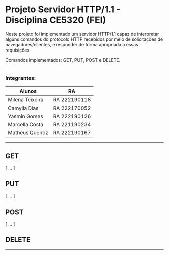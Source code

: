 # Projeto Servidor HTTP/1.1 - Disciplina CE5320 (FEI)

Neste projeto foi implementado um servidor HTTP/1.1 capaz de interpretar alguns comandos do protocolo HTTP recebidos por meio de solicitações de navegadores/clientes,
e responder de forma apropriada a essas requisições. 

Comandos implementados: GET, PUT, POST e DELETE.

#

### Integrantes:
| Alunos |  RA  |
| ------------------- | ------------------- |
| Milena Teixeira |   RA 222190118 |
| Camylla Dias    |  RA 222170052 |
| Yasmin Gomes     | RA 222190126 |
| Marcella Costa   | RA 221190234 |
| Matheus Queiroz  | RA 222190167 |

---
## GET
[ ... ]

## PUT
[ ... ]

## POST
[ ... ]

## DELETE 
---
